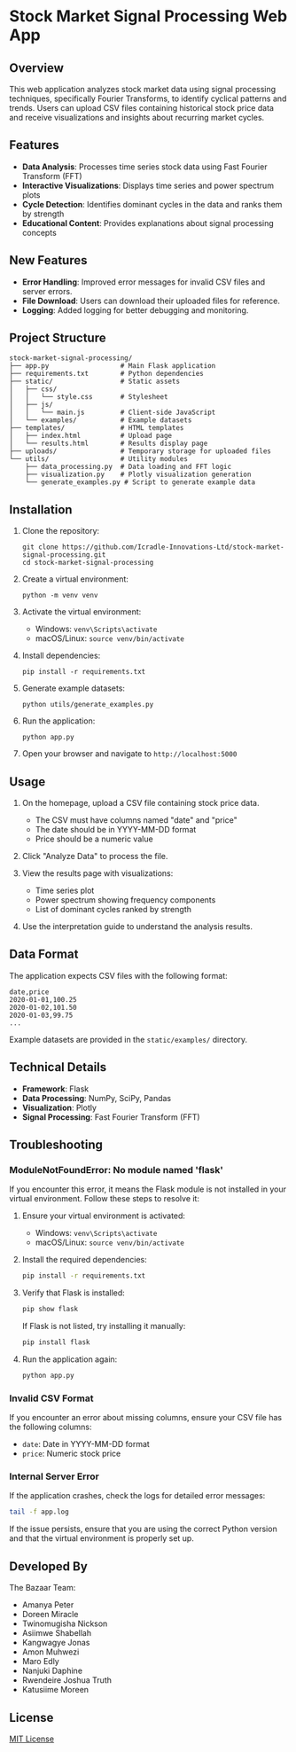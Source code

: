 # Stock Market Signal Processing Web App

## Overview

This web application analyzes stock market data using signal processing techniques, specifically Fourier Transforms, to identify cyclical patterns and trends. Users can upload CSV files containing historical stock price data and receive visualizations and insights about recurring market cycles.

## Features

- **Data Analysis**: Processes time series stock data using Fast Fourier Transform (FFT)
- **Interactive Visualizations**: Displays time series and power spectrum plots
- **Cycle Detection**: Identifies dominant cycles in the data and ranks them by strength
- **Educational Content**: Provides explanations about signal processing concepts

## New Features

- **Error Handling**: Improved error messages for invalid CSV files and server errors.
- **File Download**: Users can download their uploaded files for reference.
- **Logging**: Added logging for better debugging and monitoring.

## Project Structure

```
stock-market-signal-processing/
├── app.py                  # Main Flask application
├── requirements.txt        # Python dependencies
├── static/                 # Static assets
│   ├── css/
│   │   └── style.css       # Stylesheet
│   ├── js/
│   │   └── main.js         # Client-side JavaScript
│   └── examples/           # Example datasets
├── templates/              # HTML templates
│   ├── index.html          # Upload page
│   └── results.html        # Results display page
├── uploads/                # Temporary storage for uploaded files
└── utils/                  # Utility modules
    ├── data_processing.py  # Data loading and FFT logic
    ├── visualization.py    # Plotly visualization generation
    └── generate_examples.py # Script to generate example data
```

## Installation

1. Clone the repository:
   ```
   git clone https://github.com/Icradle-Innovations-Ltd/stock-market-signal-processing.git
   cd stock-market-signal-processing
   ```

2. Create a virtual environment:
   ```
   python -m venv venv
   ```

3. Activate the virtual environment:
   - Windows: `venv\Scripts\activate`
   - macOS/Linux: `source venv/bin/activate`

4. Install dependencies:
   ```
   pip install -r requirements.txt
   ```

5. Generate example datasets:
   ```
   python utils/generate_examples.py
   ```

6. Run the application:
   ```
   python app.py
   ```

7. Open your browser and navigate to `http://localhost:5000`

## Usage

1. On the homepage, upload a CSV file containing stock price data.
   - The CSV must have columns named "date" and "price"
   - The date should be in YYYY-MM-DD format
   - Price should be a numeric value

2. Click "Analyze Data" to process the file.

3. View the results page with visualizations:
   - Time series plot
   - Power spectrum showing frequency components
   - List of dominant cycles ranked by strength

4. Use the interpretation guide to understand the analysis results.

## Data Format

The application expects CSV files with the following format:

```
date,price
2020-01-01,100.25
2020-01-02,101.50
2020-01-03,99.75
...
```

Example datasets are provided in the `static/examples/` directory.

## Technical Details

- **Framework**: Flask
- **Data Processing**: NumPy, SciPy, Pandas
- **Visualization**: Plotly
- **Signal Processing**: Fast Fourier Transform (FFT)

## Troubleshooting

### ModuleNotFoundError: No module named 'flask'

If you encounter this error, it means the Flask module is not installed in your virtual environment. Follow these steps to resolve it:

1. Ensure your virtual environment is activated:
   - Windows: `venv\Scripts\activate`
   - macOS/Linux: `source venv/bin/activate`

2. Install the required dependencies:
   ```bash
   pip install -r requirements.txt
   ```

3. Verify that Flask is installed:
   ```bash
   pip show flask
   ```

   If Flask is not listed, try installing it manually:
   ```bash
   pip install flask
   ```

4. Run the application again:
   ```bash
   python app.py
   ```

### Invalid CSV Format

If you encounter an error about missing columns, ensure your CSV file has the following columns:
- `date`: Date in YYYY-MM-DD format
- `price`: Numeric stock price

### Internal Server Error

If the application crashes, check the logs for detailed error messages:
```bash
tail -f app.log
```

If the issue persists, ensure that you are using the correct Python version and that the virtual environment is properly set up.

## Developed By

The Bazaar Team:
- Amanya Peter
- Doreen Miracle
- Twinomugisha Nickson
- Asiimwe Shabellah
- Kangwagye Jonas
- Amon Muhwezi
- Maro Edly
- Nanjuki Daphine
- Rwendeire Joshua Truth
- Katusiime Moreen

## License

[MIT License](LICENSE)
